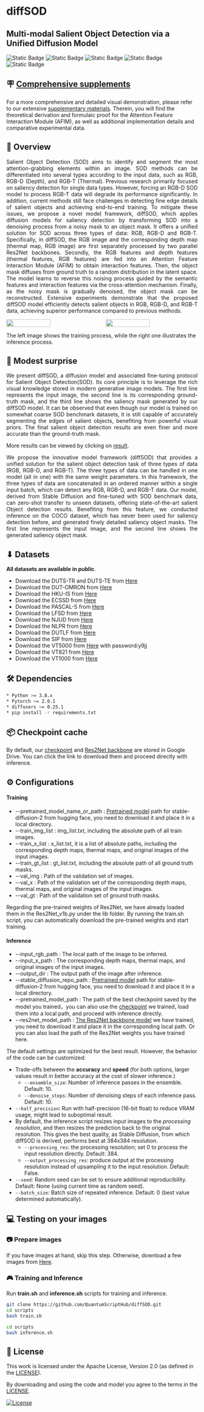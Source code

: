 # diffSOD
## Multi-modal Salient Object Detection via a Unified Diffusion Model
![Static Badge](https://img.shields.io/badge/Apache-blue?style=flat&label=license&labelColor=black&color=blue)
![Static Badge](https://img.shields.io/badge/passing-green?style=flat&label=build&labelColor=black&color=green)
![Static Badge](https://img.shields.io/badge/passing-green?style=flat&label=circleci&labelColor=black&color=green)
![Static Badge](https://img.shields.io/badge/welcome-green?style=flat&label=PRs&labelColor=black&color=green)
![Static Badge](https://img.shields.io/badge/Python-green?style=flat&label=Language&labelColor=black&color=green)
## 🪧 [Comprehensive supplements](https://github.com/QuantumScriptHub/diffSOD/blob/master/result/ACM_MM_2024_SUPP.pdf)
For a more comprehensive and detailed visual demonstration, please refer to our extensive [supplementary materials](https://github.com/QuantumScriptHub/diffSOD/blob/master/result/ACM_MM_2024_SUPP.pdf). Therein, you will find the theoretical derivation and formulaic proof for the Attention Feature Interaction Module (AFIM), as well as additional implementation details and comparative experimental data.

##  📢 Overview
<p align="justify">
Salient Object Detection (SOD) aims to identify and segment the most attention-grabbing elements within an image. SOD methods can be differentiated into several types according to the input data, such as RGB, RGB-D (Depth), and RGB-T (Thermal). Previous research primarily focused on saliency detection for single data types. However, forcing an RGB-D SOD model to process RGB-T data will degrade its performance significantly. In addition, current methods still face challenges in detecting fine edge details of salient objects and achieving end-to-end training. To mitigate these issues, we propose a novel model framework, diffSOD, which applies diffusion models for saliency detection by transforming SOD into a denoising process from a noisy mask to an object mask. It offers a unified solution for SOD across three types of data: RGB, RGB-D and RGB-T. Specifically, in diffSOD, the RGB image and the corresponding depth map (thermal map, RGB image) are first separately processed by two parallel Res2Net backbones. Secondly, the RGB features and depth features (thermal features, RGB features) are fed into an Attention Feature Interaction Module (AFIM) to obtain interaction features. Then, the object mask diffuses from ground truth to a random distribution in the latent space. The model learns to reverse this noising process guided by the semantic features and interaction features via the cross-attention mechanism. Finally, as the noisy mask is gradually denoised, the object mask can be reconstructed. Extensive experiments demonstrate that the proposed diffSOD model efficiently detects salient objects in RGB, RGB-D, and RGB-T data, achieving superior performance compared to previous methods.
</p>

<div style="display:flex; justify-content:space-between;">
    <img src="result/finaltrain.png" width="48%">
    <img src="result/finalinfer.png" width="48%">
</div>

The left image shows the training process, while the right one illustrates the inference process.
##  🚀 Modest surprise

<!-- 
<p align="center" style="margin: 0; padding: 0;">
    <img src="result/11.png" height="200" style="margin: 0; padding: 0;"/><img src="result/15.png" height="200" style="margin: 0; padding: 0;"/><img src="result/17.png" height="200" style="margin: 0; padding: 0;"/><img src="result/20.png" height="200" style="margin: 0; padding: 0;"/><img src="result/47.png" height="200" style="margin: 0; padding: 0;"/><img src="result/23.png" height="200" style="margin: 0; padding: 0;"/><img src="result/35.png" height="200" style="margin: 0; padding: 0;"/><img src="result/41.png" height="200" style="margin: 0; padding: 0;"/><img src="result/42.png" height="200" style="margin: 0; padding: 0;"/><img src="result/44.png" height="200" style="margin: 0; padding: 0;"/><img src="result/21.png" height="200" style="margin: 0; padding: 0;"/>
</p>
-->

<p align="justify">
We present diffSOD, a diffusion model and associated fine-tuning protocol for Salient Object Detection(SOD). Its core principle is to leverage the rich visual knowledge stored in modern generative image models. The first line represents the input image, the second line is its corresponding ground-truth mask, and the third line shows the saliency mask generated by our diffSOD model. It can be observed that even though our model is trained on somewhat coarse SOD benchmark datasets, it is still capable of accurately segmenting the edges of salient objects, benefiting from powerful visual priors. The final salient object detection results are even finer and more accurate than the ground-truth mask. 
</p> 

More results can be viewed by clicking on [result](./result).

<!-- 
<p align="center">
    <img src="result/other result.png" alt="Other Result" />
</p>
-->

<p align="justify">
We  propose the innovative model framework (diffSOD) that provides a unified solution for the salient object detection task of three types of data (RGB, RGB-D, and RGB-T). The three types of data can be handled in one model (all in one) with the same weight parameters. In this framework, the three types of data are concatenated in an ordered manner within a single input batch, which can detect any RGB, RGB-D, and RGB-T data.  
Our model, derived from Stable Diffusion and fine-tuned with SOD benchmark data, can zero-shot transfer to unseen datasets, offering state-of-the-art salient Object detection results. Benefiting from this feature, we conducted inference on the COCO dataset, which has never been used for saliency detection before, and generated finely detailed saliency object masks. The first line represents the input image, and the second line shows the generated saliency object mask. 
</p>

## ⬇ Datasets
**All datasets are available in public**.
* Download the DUTS-TR and DUTS-TE from [Here](http://saliencydetection.net/duts/#org3aad434)
* Download the DUT-OMRON from [Here](http://saliencydetection.net/dut-omron/#org96c3bab)
* Download the HKU-IS from [Here](https://i.cs.hku.hk/~yzyu/research/deep_saliency.html)
* Download the ECSSD from [Here](https://www.cse.cuhk.edu.hk/leojia/projects/hsaliency/dataset.html)
* Download the PASCAL-S from [Here](http://cbs.ic.gatech.edu/salobj/)
* Download the LFSD from [Here](https://www.eecis.udel.edu/~nianyi/LFSD.htm)
* Download the NJUD from [Here](https://pan.baidu.com/s/1o-kOaDVqjV_druBHjD3NAA)
* Download the NLPR from [Here](https://pan.baidu.com/s/1pocKI_KEvqWgsB16pzO6Yw)
* Download the DUTLF from [Here](https://pan.baidu.com/s/1mhHAXLgoqqLQIb6r-k-hbA)
* Download the SIP from [Here](https://pan.baidu.com/s/14VjtMBn0_bQDRB0gMPznoA)
* Download the VT5000 from [Here](https://pan.baidu.com/s/196S1GcnI56Vn6fLO3oXb5Q) with password:y9jj
* Download the VT821 from [Here](https://drive.google.com/file/d/0B4fH4G1f-jjNR3NtQUkwWjFFREk/view?resourcekey=0-Kgoo3x0YJW83oNSHm5-LEw)
* Download the VT1000 from [Here](https://drive.google.com/file/d/1NCPFNeiy1n6uY74L0FDInN27p6N_VCSd/view)
  
## 🛠️  Dependencies
```bash
* Python >= 3.8.x
* Pytorch >= 2.0.1
* diffusers >= 0.25.1
* pip install -r requirements.txt
```
## 📦 Checkpoint cache

By default, our [checkpoint](https://drive.google.com/file/d/1bfnhDv6KKCJrsIy6DBj_41CMIt9EFxlG/view?usp=sharing) and [Res2Net backbone](https://drive.google.com/file/d/1aNRStCeNGLVE8x1z-cxNa42f2u0-AvZI/view?usp=sharing) are stored in Google Drive.
You can click the link to download them and proceed directly with inference.

## ⚙ Configurations

#### Training

- --pretrained_model_name_or_path : [Pretrained model](https://huggingface.co/stabilityai/stable-diffusion-2/tree/main) path for stable-diffusion-2 from hugging face, you need to download it and place it in a local directory.
- --train_img_list : img_list.txt, including the absolute path of all train images.
- --train_x_list : x_list.txt, it is a list of absolute paths, including the corresponding depth maps, thermal maps, and original images of the input images.
- --train_gt_list : gt_list.txt, including the absolute path of all ground truth masks.  
- --val_img : Path of the validation set of images.
- --val_x :  Path of the validation set of the corresponding depth maps, thermal maps, and original images of the input images.
- --val_gt : Path of the validation set of ground truth masks.

Regarding the pre-trained weights of Res2Net, we have already loaded them in the Res2Net_v1b.py under the lib folder. By running the train.sh script, you can automatically download the pre-trained weights and start training.

#### Inference 

- --input_rgb_path : The local path of the image to be inferred.
- --input_x_path : The corresponding depth maps, thermal maps, and original images of the input images.
- --output_dir : The output path of the image after inference.
- --stable_diffusion_repo_path : [Pretrained model](https://huggingface.co/stabilityai/stable-diffusion-2/tree/main) path for stable-diffusion-2 from hugging face, you need to download it and place it in a local directory.
- --pretrained_model_path : The path of the best checkpoint saved by the model you trained，you can also use the [checkpoint](https://drive.google.com/file/d/1bfnhDv6KKCJrsIy6DBj_41CMIt9EFxlG/view?usp=sharing) we trained, load them into a local path, and proceed with inference directly.
- --res2net_model_path :  [The Res2Net backbone model](https://drive.google.com/file/d/1aNRStCeNGLVE8x1z-cxNa42f2u0-AvZI/view?usp=drive_link) we have trained, you need to download it and place it in the corresponding local path. Or you can also load the path of the Res2Net weights you have trained here.

The default settings are optimized for the best result. However, the behavior of the code can be customized:
- Trade-offs between the **accuracy** and **speed** (for both options, larger values result in better accuracy at the cost of slower inference.)
  - `--ensemble_size`: Number of inference passes in the ensemble. Default: 10.
  - `--denoise_steps`: Number of denoising steps of each inference pass. Default: 10.
- `--half_precision`: Run with half-precision (16-bit float) to reduce VRAM usage, might lead to suboptimal result.
- By default, the inference script resizes input images to the *processing resolution*, and then resizes the prediction back to the original resolution. This gives the best quality, as Stable Diffusion, from which diffSOD is derived, performs best at 384x384 resolution.  
  - `--processing_res`: the processing resolution; set 0 to process the input resolution directly. Default: 384.
  - `--output_processing_res`: produce output at the processing resolution instead of upsampling it to the input resolution. Default: False.
- `--seed`: Random seed can be set to ensure additional reproducibility. Default: None (using current time as random seed).
- `--batch_size`: Batch size of repeated inference. Default: 0 (best value determined automatically).

## 💻 Testing on your images
### 📷 Prepare images
If you have images at hand, skip this step. Otherwise, download a few images from [Here](http://saliencydetection.net/duts/download/DUTS-TE.zip).
### 🎮 Training and  Inference
Run **train.sh** and **inference.sh** scripts for  training and  inference.
```bash
git clone https://github.com/QuantumScriptHub/diffSOD.git
cd scripts
bash train.sh

cd scripts
bash inference.sh
```

## 🎫 License

This work is licensed under the Apache License, Version 2.0 (as defined in the [LICENSE](LICENSE.txt)).

By downloading and using the code and model you agree to the terms in the  [LICENSE](LICENSE.txt).

[![License](https://img.shields.io/badge/License-Apache--2.0-929292)](https://www.apache.org/licenses/LICENSE-2.0)


